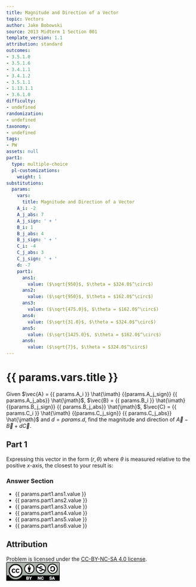 ```yaml
---
title: Magnitude and Direction of a Vector
topic: Vectors
author: Jake Bobowski
source: 2013 Midterm 1 Section 001
template_version: 1.1
attribution: standard
outcomes:
- 3.5.1.0
- 3.5.1.6
- 3.4.1.1
- 3.4.1.2
- 3.5.1.1
- 1.13.1.1
- 3.6.1.0
difficulty:
- undefined
randomization:
- undefined
taxonomy:
- undefined
tags:
- PW
assets: null
part1:
  type: multiple-choice
  pl-customizations:
    weight: 1
substitutions:
  params:
    vars:
      title: Magnitude and Direction of a Vector
    A_i: -2
    A_j_abs: 7
    A_j_sign: ' + '
    B_i: 1
    B_j_abs: 4
    B_j_sign: ' + '
    C_i: -4
    C_j_abs: 3
    C_j_sign: ' + '
    d: -7
    part1:
      ans1:
        value: ($\sqrt{950}$, $\theta = $324.0$^\circ$)
      ans2:
        value: ($\sqrt{950}$, $\theta = $162.0$^\circ$)
      ans3:
        value: ($\sqrt{475.0}$, $\theta = $162.0$^\circ$)
      ans4:
        value: ($\sqrt{31.0}$, $\theta = $324.0$^\circ$)
      ans5:
        value: ($\sqrt{1425.0}$, $\theta = $162.0$^\circ$)
      ans6:
        value: ($\sqrt{7}$, $\theta = $324.0$^\circ$)
---
```

# {{ params.vars.title }}
Given $\vec{A} = {{ params.A_i }} \hat{\imath} {{params.A_j_sign}} {{ params.A_j_abs}} \hat{\jmath}$, $\vec{B} = {{ params.B_i }} \hat{\imath} {{params.B_j_sign}} {{ params.B_j_abs}} \hat{\jmath}$, $\vec{C} = {{ params.C_i }} \hat{\imath} {{params.C_j_sign}} {{ params.C_j_abs}} \hat{\jmath}$ and $d={{ params.d }}$, find the magnitude and direction of $\vec{A}-\vec{B}+d\vec{C}$.

## Part 1

Expressing this vector in the form $(r,\theta)$ where $\theta$ is measured relative to the positive $x$-axis, the closest to your result is:

### Answer Section

- {{ params.part1.ans1.value }}
- {{ params.part1.ans2.value }}
- {{ params.part1.ans3.value }}
- {{ params.part1.ans4.value }}
- {{ params.part1.ans5.value }}
- {{ params.part1.ans6.value }}

## Attribution

Problem is licensed under the [CC-BY-NC-SA 4.0 license](https://creativecommons.org/licenses/by-nc-sa/4.0/).<br> ![The Creative Commons 4.0 license requiring attribution-BY, non-commercial-NC, and share-alike-SA license.](https://raw.githubusercontent.com/firasm/bits/master/by-nc-sa.png)